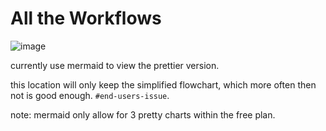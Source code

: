 # All the Workflows

![image](https://github.com/user-attachments/assets/7e2204d7-3855-406d-b6b9-7e4b7e1cd692)

currently use mermaid to view the prettier version.

this location will only keep the simplified flowchart, which more often then not is good enough. 
`#end-users-issue`.

note: mermaid only allow for 3 pretty charts within the free plan.
